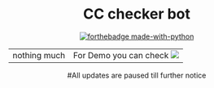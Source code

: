 <h1 align="center">
CC checker bot
</h1>

<div align="center">

[![forthebadge made-with-python](http://ForTheBadge.com/images/badges/made-with-python.svg)](https://www.python.org/)
 
<div>

<table border="0">
  <tr>
    <td align="center"> nothing much
    </td>
    <td align="center">
      For Demo you can check
      <a href="https://te.me/dheeraj2324">
        <img src="https://images-na.ssl-images-amazon.com/images/I/71JLC2xwlTL.png" />
      </a>
    </td>
  </tr>
</table>
#All updates are paused till further notice
